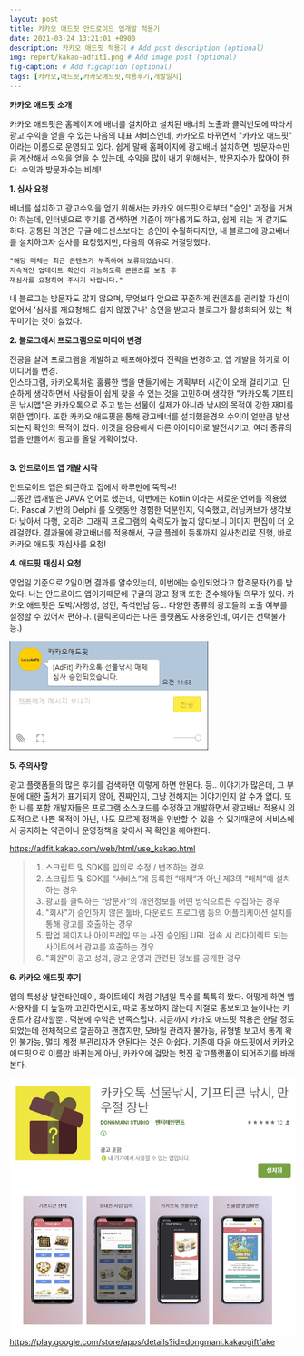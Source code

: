 ```yaml
---
layout: post
title: 카카오 애드핏 안드로이드 앱개발 적용기
date: 2021-03-24 13:21:01 +0900
description: 카카오 애드핏 적용기 # Add post description (optional)
img: report/kakao-adfit1.png # Add image post (optional)
fig-caption: # Add figcaption (optional)
tags: [카카오,애드핏,카카오애드핏,적용후기,개발일지]
---
```

**카카오 애드핏 소개**

카카오 애드핏은 홈페이지에 배너를 설치하고 설치된 배너의 노출과 클릭빈도에 따라서 광고 수익을 얻을 수 있는 다음의 대표 서비스인데, 카카오로 바뀌면서 "카카오 애드핏" 이라는 이름으로 운영되고 있다. 쉽게 말해 홈페이지에 광고배너 설치하면, 방문자수만큼 계산해서 수익을 얻을 수 있는데, 수익을 많이 내기 위해서는, 방문자수가 많아야 한다. 수익과 방문자수는 비례!


**1. 심사 요청**

배너를 설치하고 광고수익을 얻기 위해서는 카카오 애드핏으로부터 "승인" 과정을 거쳐야 하는데, 인터넷으로 후기를 검색하면 기준이 까다롭기도 하고, 쉽게 되는 거 같기도 하다. 공통된 의견은 구글 에드센스보다는 승인이 수월하다지만, 내 블로그에 광고배너를 설치하고자 심사를 요청했지만, 다음의 이유로 거절당했다.

~~~
"해당 매체는 최근 콘텐츠가 부족하여 보류되었습니다.
지속적인 업데이트 확인이 가능하도록 콘텐츠를 보충 후
재심사를 요청하여 주시기 바랍니다."
~~~

 내 블로그는 방문자도 많지 않으며, 무엇보다 앞으로 꾸준하게 컨텐츠를 관리할 자신이 없어서 '심사를 재요청해도 쉽지 않겠구나' 승인을 받고자 블로그가 활성화되어 있는 척 꾸미기는 것이 싫었다. 


**2. 블로그에서 프로그램으로 미디어 변경**

전공을 살려 프로그램을 개발하고 배포해야겠다 전략을 변경하고, 앱 개발을 하기로 아이디어를 변경. <br/>
인스타그램, 카카오톡처럼 훌륭한 앱을 만들기에는 기획부터 시간이 오래 걸리기고, 단순하게 생각하면서 사람들이 쉽게 찾을 수 있는 것을 고민하며 생각한 "카카오톡 기프티콘 낚시앱"은 카카오톡으로 주고 받는 선물이 실제가 아니라 낚시의 목적이 강한 재미를 위한 앱이다. 또한 카카오 애드핏을 통해 광고배너를 설치했을경우 수익이 얼만큼 발생되는지 확인의 목적이 컸다. 이것을 응용해서 다른 아이디어로 발전시키고, 여러 종류의 앱을 만들어서 광고를 올릴 계획이었다.<br/><br/>


**3. 안드로이드 앱 개발 시작**

안드로이드 앱은 퇴근하고 집에서 하루만에 뚝딱~!!<br/>그동안 앱개발은 JAVA 언어로 했는데, 이번에는 Kotlin 이라는 새로운 언어를 적용했다. Pascal 기반의 Delphi 를 오랫동안 경험한 덕분인지, 익숙했고, 러닝커브가 생각보다 낮아서 다행, 오히려 그래픽 프로그램의 숙력도가 높지 않다보니 이미지 편집이 더 오래걸렸다. 결과물에 광고배너를 적용해서, 구글 플레이 등록까지 일사천리로 진행, 바로 카카오 애드핏 재심사를 요청!


**4. 애드핏 재심사 요청**

영업일 기준으로 2일이면 결과를 알수있는데, 이번에는 승인되었다고 합격문자(?)를 받았다. 나는 안드로이드 앱이기때문에 구글의 광고 정책 또한 준수해야될 의무가 있다. 카카오 애드핏은 도박/사행성, 성인, 즉석만남 등... 다양한 종류의 광고들의 노출 여부를 설정할 수 있어서 편하다. (클릭몬이라는 다른 플랫폼도 사용중인데, 여기는 선택불가능.)

![kakao-adfit1.png](/img/in-post/kakao-adfit1.png)


**5. 주의사항**

광고 플랫폼들의 많은 후기를 검색하면 이렇게 하면 안된다. 등.. 이야기가 많은데, 그 부분에 대한 출처가 표기되지 않아, 진짜인지, 그냥 전해지는 이야기인지 알 수가 없다. 또한 나를 포함 개발자들은 프로그램 소스코드를 수정하고 개발하면서 광고배너 적용시 의도적으로 나쁜 목적이 아닌, 나도 모르게 정책을 위반할 수 있을 수 있기때문에 서비스에서 공지하는 약관이나 운영정책을 찾아서 꼭 확인을 해야한다. 

https://adfit.kakao.com/web/html/use_kakao.html

>1) 스크립트 및 SDK를 임의로 수정 / 변조하는 경우<br/>
>2) 스크립트 및 SDK를 “서비스“에 등록한 “매체“가 아닌 제3의 “매체“에 설치하는 경우 <br/>
>3) 광고를 클릭하는 “방문자“의 개인정보를 어떤 방식으로든 수집하는 경우<br/>
>4) "회사"가 승인하지 않은 툴바, 다운로드 프로그램 등의 어플리케이션 설치를 통해 광고를 호출하는 경우<br/>
>5) 팝업 페이지나 아이프레임 또는 사전 승인된 URL 접속 시 리다이렉트 되는 사이트에서 광고를 호출하는 경우<br/>
>6) "회원"이 광고 성과, 광고 운영과 관련된 정보를 공개한 경우<br/>


**6. 카카오 애드핏 후기** 

앱의 특성상 발렌타인데이, 화이트데이 처럼 기념일 특수를 톡톡히 봤다. 어떻게 하면 앱 사용자를 더 높일까 고민하면서도, 따로 홍보하지 않는데 저절로 홍보되고 늘어나는 카운트가 감사할뿐.. 덕분에 수익은 만족스럽다. 지금까지 카카오 애드핏 적용은 한달 정도 되었는데 전체적으로 깔끔하고 괜찮지만, 모바일 관리자 불가능, 유형별 보고서 통계 확인 불가능, 멀티 계정 부관리자가 안된다는 것은 아쉽다. 기존에 다음 애드핏에서 카카오 애드핏으로 이름만 바뀌는게 아닌, 카카오에 걸맞는 멋진 광고플랫폼이 되어주기를 바래본다.

![kakao-adfit3.png](/img/in-post/kakao-adfit3.png)
https://play.google.com/store/apps/details?id=dongmani.kakaogiftfake